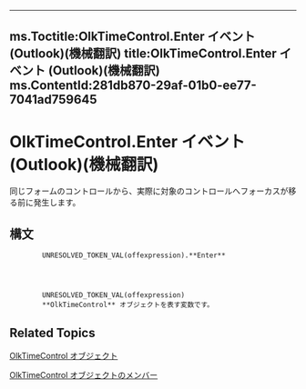 

---
ms.Toctitle:OlkTimeControl.Enter イベント (Outlook)(機械翻訳)
title:OlkTimeControl.Enter イベント (Outlook)(機械翻訳)
ms.ContentId:281db870-29af-01b0-ee77-7041ad759645
---
# OlkTimeControl.Enter イベント (Outlook)(機械翻訳)




同じフォームのコントロールから、実際に対象のコントロールへフォーカスが移る前に発生します。

## 構文

            UNRESOLVED_TOKEN_VAL(offexpression).**Enter**




            UNRESOLVED_TOKEN_VAL(offexpression)
            **OlkTimeControl** オブジェクトを表す変数です。



## Related Topics

[OlkTimeControl オブジェクト](b23f1741-b920-0caf-d4be-9892d8f2ae07.md)

[OlkTimeControl オブジェクトのメンバー](4a9d0ec3-40b4-c40c-8774-ba8aa1f092e3.md)




